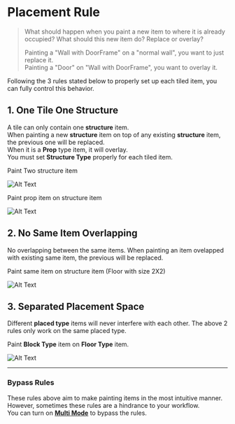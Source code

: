 # Placement Rule

> What should happen when you paint a new item to where it is already occupied? What should this new item do? Replace or overlay?
> 
> Painting a "Wall with DoorFrame" on a "normal wall", you want to just replace it.  
> Painting a "Door" on "Wall with DoorFrame", you want to overlay it.

Following the 3 rules stated below to properly set up each tiled item, you can fully control this behavior.

## 1. One Tile One Structure

A tile can only contain one **structure** item.  
When painting a new **structure** item on top of any existing **structure** item, the previous one will be replaced.  
When it is a **Prop** type item, it will overlay.  
You must set **Structure Type** properly for each tiled item. 


Paint Two structure item

![Alt Text](../_media/DemoGIF/PlacementRule1_Structure.gif)

Paint prop item on structure item

![Alt Text](../_media/DemoGIF/PlacementRule1_Prop.gif)


## 2. No Same Item Overlapping

No overlapping between the same items. When painting an item ovelapped with existing same item, the previous will be replaced.

Paint same item on structure item (Floor with size 2X2)

![Alt Text](../_media/DemoGIF/PlacementRule2.gif)

## 3. Separated Placement Space

Different **placed type** items will never interfere with each other. The above 2 rules only work on the same placed type.

Paint **Block Type** item on **Floor Type** item.

![Alt Text](../_media/DemoGIF/PlacementRule3.gif)

---

### Bypass Rules

These rules above aim to make painting items in the most intuitive manner. However, sometimes these rules are a hindrance to your workflow.  
You can turn on [**Multi Mode**](Guide/TiledLevelEditTools?id=-multi-mode-m) to bypass the rules.
